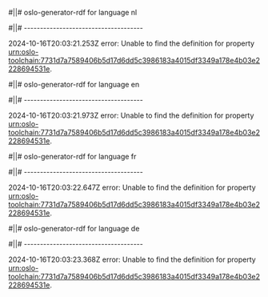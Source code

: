 #||# oslo-generator-rdf for language nl  

#||# -------------------------------------  

2024-10-16T20:03:21.253Z error: Unable to find the definition for property [urn:oslo-toolchain:7731d7a7589406b5d17d6dd5c3986183a4015df3349a178e4b03e2228694531e](all-omgevingsvergunning.jsonld#L1849).

#||# oslo-generator-rdf for language en  

#||# -------------------------------------  

2024-10-16T20:03:21.973Z error: Unable to find the definition for property [urn:oslo-toolchain:7731d7a7589406b5d17d6dd5c3986183a4015df3349a178e4b03e2228694531e](all-omgevingsvergunning.jsonld#L1849).

#||# oslo-generator-rdf for language fr  

#||# -------------------------------------  

2024-10-16T20:03:22.647Z error: Unable to find the definition for property [urn:oslo-toolchain:7731d7a7589406b5d17d6dd5c3986183a4015df3349a178e4b03e2228694531e](all-omgevingsvergunning.jsonld#L1849).

#||# oslo-generator-rdf for language de  

#||# -------------------------------------  

2024-10-16T20:03:23.368Z error: Unable to find the definition for property [urn:oslo-toolchain:7731d7a7589406b5d17d6dd5c3986183a4015df3349a178e4b03e2228694531e](all-omgevingsvergunning.jsonld#L1849).

